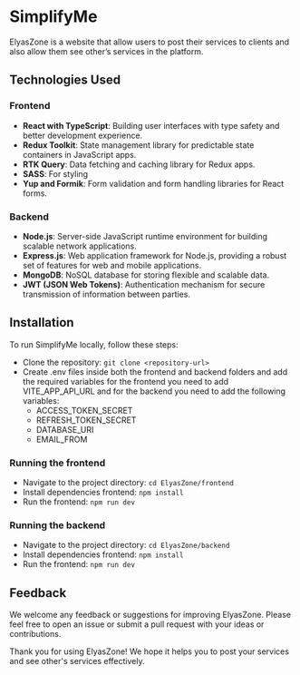 # SimplifyMe

ElyasZone is a website that allow users to post their services to clients and also allow them 
see other’s services in the platform.

## Technologies Used

### Frontend

- **React with TypeScript**: Building user interfaces with type safety and better development experience.
- **Redux Toolkit**: State management library for predictable state containers in JavaScript apps.
- **RTK Query**: Data fetching and caching library for Redux apps.
- **SASS**: For styling
- **Yup and Formik**: Form validation and form handling libraries for React forms.

### Backend

- **Node.js**: Server-side JavaScript runtime environment for building scalable network applications.
- **Express.js**: Web application framework for Node.js, providing a robust set of features for web and mobile applications.
- **MongoDB**: NoSQL database for storing flexible and scalable data.
- **JWT (JSON Web Tokens)**: Authentication mechanism for secure transmission of information between parties.

## Installation

To run SimplifyMe locally, follow these steps:
- Clone the repository: `git clone <repository-url>`
- Create .env files inside both the frontend and backend folders and add the required variables for the frontend you need to add VITE_APP_API_URL
  and for the backend you need to add the following variables:
  - ACCESS_TOKEN_SECRET
  - REFRESH_TOKEN_SECRET
  - DATABASE_URI
  - EMAIL_FROM
### Running the frontend
- Navigate to the project directory: `cd ElyasZone/frontend`
- Install dependencies frontend: `npm install`
- Run the frontend: `npm run dev`
### Running the backend
- Navigate to the project directory: `cd ElyasZone/backend`
- Install dependencies frontend: `npm install`
- Run the frontend: `npm run dev`

## Feedback

We welcome any feedback or suggestions for improving ElyasZone. Please feel free to open an issue or submit a pull request with your ideas or contributions.

Thank you for using ElyasZone! We hope it helps you to post your services and see other's services effectively.
